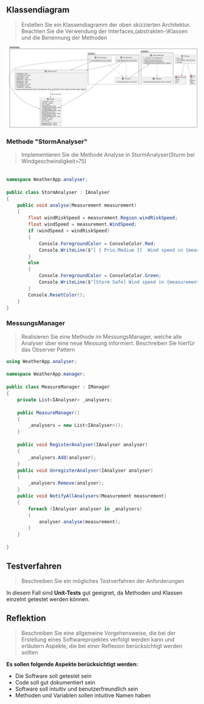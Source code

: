 ## Klassendiagram
>Erstellen Sie ein Klassendiagramm der oben skizzierten Architektur. Beachten Sie die Verwendung der Interfaces,(abstrakten-)Klassen und die Benennung der Methoden

![Class Diagram](/diagrams/diagram.png)

### Methode "StormAnalyser"

>Implementieren Sie die Methode Analyse in SturmAnalyser(Sturm bei Windgeschwindigkeit>75)

```csharp

namespace WeatherApp.analyser;

public class StormAnalyser : IAnalyser
{
    public void analyse(Measurement measurement)
    {
        float windRiskSpeed = measurement.Region.windRiskSpeed;
        float windSpeed = measurement.WindSpeed;
        if (windSpeed > windRiskSpeed)
        {
            Console.ForegroundColor = ConsoleColor.Red;
            Console.WriteLine($"[ { Prio.Medium }]  Wind speed in {measurement.Region.city} is ABOVE wind risk speed by {windSpeed - windRiskSpeed:0.00}!");
        }
        else
        {
            Console.ForegroundColor = ConsoleColor.Green;
            Console.WriteLine($"[Storm Safe] Wind speed in {measurement.Region.city} is BELOW wind risk speed by {windRiskSpeed - windSpeed:0.00}.");
        }
        Console.ResetColor();
    }
}

````


### MessungsManager

>Realisieren Sie eine Methode im MessungsManager, welche alle Analyser über eine
neue Messung informiert. Beschreiben Sie hierfür das Observer Pattern

```csharp
using WeatherApp.analyser;

namespace WeatherApp.manager;

public class MeasureManager : IManager
{
    private List<IAnalyser> _analysers;

    public MeasureManager()
    {
        _analysers = new List<IAnalyser>();
    }

    public void RegisterAnalyser(IAnalyser analyser)
    {
        _analysers.Add(analyser);
    }
    public void UnregisterAnalyser(IAnalyser analyser)
    {
        _analysers.Remove(analyser);
    }
    public void NotifyAllAnalysers(Measurement measurement)
    {
        foreach (IAnalyser analyser in _analysers)
        {
            analyser.analyse(measurement);
        }
    }

}

````


##  Testverfahren
>Beschreiben Sie ein mögliches Testverfahren der Anforderungen

In diesem Fall sind **Unit-Tests** gut geeignet, da Methoden und Klassen einzelnt getestet werden können.


## Reflektion
>Beschreiben Sie eine allgemeine Vorgehensweise, die bei der Erstellung eines
Softwareprojektes verfolgt werden kann und erläutern Aspekte, die bei einer
Reflexion berücksichtigt werden sollten

**Es sollen folgende Aspekte berücksichtigt werden:**

* Die Software soll getestet sein
* Code soll gut dokumentiert sein
* Software soll intuitiv und benutzerfreundlich sein
* Methoden und Variablen sollen intuitive Namen haben






